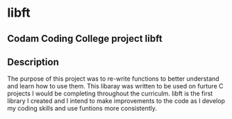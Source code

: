 # libft
## Codam Coding College project libft

## Description 
The purpose of this project was to re-write functions to better understand and learn how to use them. This libaray was written to be used on furture C
projects I would be completing throughout the curriculm. libft is the first library I created and I intend to make improvements to the code as I develop my coding skills and use funtions more consistently.

